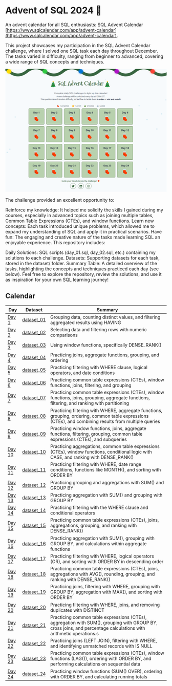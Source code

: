 # Advent of SQL 2024 🎄

An advent calendar for all SQL enthusiasts: SQL Advent Calendar [https://www.sqlcalendar.com/app/advent-calendar](https://www.sqlcalendar.com/app/advent-calendar).

This project showcases my participation in the SQL Advent Calendar challenge, where I solved one SQL task each day throughout December. The tasks varied in difficulty, ranging from beginner to advanced, covering a wide range of SQL concepts and techniques.

![SQL Calendar Challenge](https://github.com/AnnaSzczypka/December-of-SQL/blob/main/pictures/SQL%20Calendar.png)

The challenge provided an excellent opportunity to:

Reinforce my knowledge: It helped me solidify the skills I gained during my courses, especially in advanced topics such as joining multiple tables, Common Table Expressions (CTEs), and window functions.
Learn new concepts: Each task introduced unique problems, which allowed me to expand my understanding of SQL and apply it in practical scenarios.
Have fun: The engaging and creative nature of the tasks made learning SQL an enjoyable experience.
This repository includes:

Daily Solutions: SQL scripts (day_01.sql, day_02.sql, etc.) containing my solutions to each challenge.
Datasets: Supporting datasets for each task, stored in the dataset/ folder.
Summary Table: A detailed overview of the tasks, highlighting the concepts and techniques practiced each day (see below).
Feel free to explore the repository, review the solutions, and use it as inspiration for your own SQL learning journey!

## Calendar

| Day   | Dataset                                      | Summary                                                     | 
|-------|----------------------------------------------|-------------------------------------------------------------|
| [Day 1](day_01.sql)  | [dataset_01](dateset/day_01_dataset.sql)  | Grouping data, counting distinct values, and filtering aggregated results using HAVING     |
| [Day 2](day_02.sql)  | [dataset_02](dateset/day_02_dataset.sql)  | Selecting data and filtering rows with numeric comparisons| 
| [Day 3](day_03.sql)  | [dataset_03](dateset/day_03_dataset.sql)  | Using window functions, specifically DENSE_RANK()             | 
| [Day 4](day_04.sql)  | [dataset_04](dateset/day_04_dataset.sql)  | Practicing joins, aggregate functions, grouping, and ordering                    | 
| [Day 5](day_05.sql)  | [dataset_05](dateset/day_05_dataset.sql)  | Practicing filtering with WHERE clause, logical operators, and date conditions     | 
| [Day 6](day_06.sql)  | [dataset_06](dateset/day_06_dataset.sql)  | Practicing common table expressions (CTEs), window functions, joins, filtering, and grouping                         | 
| [Day 7](day_07.sql)  | [dataset_07](dateset/day_07_dataset.sql)  | Practicing common table expressions (CTEs), window functions, joins, grouping, aggregate functions, filtering, and ranking with partitioning                            |
| [Day 8](day_08.sql)  | [dataset_08](dateset/day_08_dataset.sql)  | Practicing filtering with WHERE, aggregate functions, grouping, ordering, common table expressions (CTEs), and combining results from multiple queries             |
| [Day 9](day_09.sql)  | [dataset_09](dateset/day_09_dataset.sql)  |Practicing window functions, joins, aggregate functions, filtering, grouping, common table expressions (CTEs), and subqueries                            | 
| [Day 10](day_10.sql) | [dataset_10](dateset/day_10_dataset.sql) | Practicing aggregations, common table expressions (CTEs), window functions, conditional logic with CASE, and ranking with DENSE_RANK()                              |
| [Day 11](day_11.sql) | [dataset_11](dateset/day_11_dataset.sql) | Practicing filtering with WHERE, date range conditions, functions like MONTH(), and sorting with ORDER BY                                   |
| [Day 12](day_12.sql) | [dataset_12](dateset/day_12_dataset.sql) | Practicing grouping and aggregations with SUM() and GROUP BY                                  | 
| [Day 13](day_13.sql) | [dataset_13](dateset/day_13_dataset.sql) | Practicing aggregation with SUM() and grouping with GROUP BY                                 | 
| [Day 14](day_14.sql) | [dataset_14](dateset/day_14_dataset.sql) | Practicing filtering with the WHERE clause and conditional operators                                   |
| [Day 15](day_15.sql) | [dataset_15](dateset/day_15_dataset.sql) | Practicing common table expressions (CTEs), joins, aggregations, grouping, and ranking with DENSE_RANK()                 |
| [Day 16](day_16.sql) | [dataset_16](dateset/day_16_dataset.sql) | Practicing aggregation with SUM(), grouping with GROUP BY, and calculations within aggregate functions                               | 
| [Day 17](day_17.sql) | [dataset_17](dateset/day_17_dataset.sql) | Practicing filtering with WHERE, logical operators (OR), and sorting with ORDER BY in descending order                           |
| [Day 18](day_18.sql) | [dataset_18](dateset/day_18_dataset.sql) | Practicing common table expressions (CTEs), joins, aggregations with AVG(), rounding, grouping, and ranking with DENSE_RANK()                                     | 
| [Day 19](day_19.sql) | [dataset_19](dateset/day_19_dataset.sql) | Practicing joins, filtering with WHERE, grouping with GROUP BY, aggregation with MAX(), and sorting with ORDER BY                                 | 
| [Day 20](day_20.sql) | [dataset_20](dateset/day_20_dataset.sql) | Practicing filtering with WHERE, joins, and removing duplicates with DISTINCT                                       |
| [Day 21](day_21.sql) | [dataset_21](dateset/day_21_dataset.sql) | Practicing common table expressions (CTEs), aggregation with SUM(), grouping with GROUP BY, cross joins, and percentage calculations with arithmetic operations.s                         |
| [Day 22](day_22.sql) | [dataset_22](dateset/day_22_dataset.sql) | Practicing joins (LEFT JOIN), filtering with WHERE, and identifying unmatched records with IS NULL                               |
| [Day 23](day_23.sql) | [dataset_23](dateset/day_23_dataset.sql) | Practicing common table expressions (CTEs), window functions (LAG()), ordering with ORDER BY, and performing calculations on sequential data                              |
| [Day 24](day_24.sql) | [dataset_24](dateset/day_24_dataset.sql) | Practicing window functions (SUM() OVER), ordering with ORDER BY, and calculating running totals              | 




